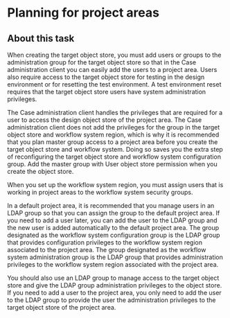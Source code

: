 # Planning for project areas

## About this task

When creating the target object store, you must add users or groups to the administration group
for the target object store so that in the Case administration client  you can easily add the
users to a project area. Users also require access to the target object store for testing in the
design environment or for resetting the test environment. A test environment reset requires that the
target object store users have system administration privileges.

The Case administration client handles
the privileges that are required for a user to access the design object store of the project area.
The Case administration client does not add
the privileges for the group in the target object store and workflow system region, which is why it
is recommended that you plan master group access to a project area before you create the target
object store and workflow system. Doing so saves you the extra step of reconfiguring the target
object store and workflow system configuration group. Add the master group with User object store
permission when you create the object store.

When you set up the workflow system region, you must assign users that is working in project
areas to the workflow system security groups.

In a default project area, it is recommended that you manage users in an LDAP group so that you
can assign the group to the default project area. If you need to add a user later, you can add the
user to the LDAP group and the new user is added automatically to the default project area. The
group designated as the workflow system configuration group is the LDAP group that provides
configuration privileges to the workflow system region associated to the project area. The group
designated as the workflow system administration group is the LDAP group that provides
administration privileges to the workflow system region associated with the project area.

You should also use an LDAP group to manage access to the target object store and give the LDAP
group administration privileges to the object store. If you need to add a user to the project area,
you only need to add the user to the LDAP group to provide the user the administration privileges to
the target object store of the project area.